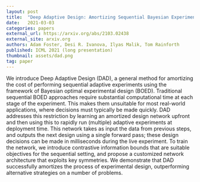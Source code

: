```yaml
---
layout: post
title:  "Deep Adaptive Design: Amortizing Sequential Bayesian Experimental Design"
date:   2021-03-03
categories: papers
external_url: https://arxiv.org/abs/2103.02438
external_site: arxiv.org
authors: Adam Foster, Desi R. Ivanova, Ilyas Malik, Tom Rainforth
published: ICML 2021 (long presentation)
thumbnail: assets/dad.png
tag: paper
---
```


We introduce Deep Adaptive Design (DAD), a general method for amortizing the cost of performing sequential adaptive experiments using the framework of Bayesian optimal experimental design (BOED). Traditional sequential BOED approaches require substantial computational time at each stage of the experiment. This makes them unsuitable for most real-world applications, where decisions must typically be made quickly. DAD addresses this restriction by learning an amortized design network upfront and then using this to rapidly run (multiple) adaptive experiments at deployment time. This network takes as input the data from previous steps, and outputs the next design using a single forward pass; these design decisions can be made in milliseconds during the live experiment. To train the network, we introduce contrastive information bounds that are suitable objectives for the sequential setting, and propose a customized network architecture that exploits key symmetries. We demonstrate that DAD successfully amortizes the process of experimental design, outperforming alternative strategies on a number of problems. 
